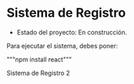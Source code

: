 <h1> Sistema de Registro</h1>

- Estado del proyecto: En construcción.

Para ejecutar el sistema, debes poner: 

"""npm install react"""

Sistema de Registro 2
